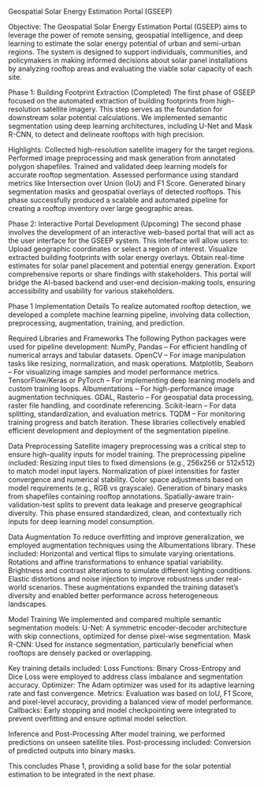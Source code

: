 Geospatial Solar Energy Estimation Portal (GSEEP)

Objective: 
The Geospatial Solar Energy Estimation Portal (GSEEP) aims to leverage the power of remote sensing, geospatial intelligence, and deep learning to estimate the solar energy potential of urban and semi-urban regions. The system is designed to support individuals, communities, and policymakers in making informed decisions about solar panel installations by analyzing rooftop areas and evaluating the viable solar capacity of each site.

Phase 1: Building Footprint Extraction (Completed)
The first phase of GSEEP focused on the automated extraction of building footprints from high-resolution satellite imagery. This step serves as the foundation for downstream solar potential calculations. We implemented semantic segmentation using deep learning architectures, including U-Net and Mask R-CNN, to detect and delineate rooftops with high precision.

Highlights:
Collected high-resolution satellite imagery for the target regions.
Performed image preprocessing and mask generation from annotated polygon shapefiles.
Trained and validated deep learning models for accurate rooftop segmentation.
Assessed performance using standard metrics like Intersection over Union (IoU) and F1 Score.
Generated binary segmentation masks and geospatial overlays of detected rooftops.
This phase successfully produced a scalable and automated pipeline for creating a rooftop inventory over large geographic areas.

Phase 2: Interactive Portal Development (Upcoming)
The second phase involves the development of an interactive web-based portal that will act as the user interface for the GSEEP system. This interface will allow users to:
Upload geographic coordinates or select a region of interest.
Visualize extracted building footprints with solar energy overlays.
Obtain real-time estimates for solar panel placement and potential energy generation.
Export comprehensive reports or share findings with stakeholders.
This portal will bridge the AI-based backend and user-end decision-making tools, ensuring accessibility and usability for various stakeholders.




Phase 1 Implementation Details
To realize automated rooftop detection, we developed a complete machine learning pipeline, involving data collection, preprocessing, augmentation, training, and prediction.

Required Libraries and Frameworks
The following Python packages were used for pipeline development:
NumPy, Pandas – For efficient handling of numerical arrays and tabular datasets.
OpenCV – For image manipulation tasks like resizing, normalization, and mask operations.
Matplotlib, Seaborn – For visualizing image samples and model performance metrics.
TensorFlow/Keras or PyTorch – For implementing deep learning models and custom training loops.
Albumentations – For high-performance image augmentation techniques.
GDAL, Rasterio – For geospatial data processing, raster file handling, and coordinate referencing.
Scikit-learn – For data splitting, standardization, and evaluation metrics.
TQDM – For monitoring training progress and batch iteration.
These libraries collectively enabled efficient development and deployment of the segmentation pipeline.

Data Preprocessing
Satellite imagery preprocessing was a critical step to ensure high-quality inputs for model training. The preprocessing pipeline included:
Resizing input tiles to fixed dimensions (e.g., 256x256 or 512x512) to match model input layers.
Normalization of pixel intensities for faster convergence and numerical stability.
Color space adjustments based on model requirements (e.g., RGB vs grayscale).
Generation of binary masks from shapefiles containing rooftop annotations.
Spatially-aware train-validation-test splits to prevent data leakage and preserve geographical diversity.
This phase ensured standardized, clean, and contextually rich inputs for deep learning model consumption.

Data Augmentation
To reduce overfitting and improve generalization, we employed augmentation techniques using the Albumentations library. These included:
Horizontal and vertical flips to simulate varying orientations.
Rotations and affine transformations to enhance spatial variability.
Brightness and contrast alterations to simulate different lighting conditions.
Elastic distortions and noise injection to improve robustness under real-world scenarios.
These augmentations expanded the training dataset’s diversity and enabled better performance across heterogeneous landscapes.

Model Training
We implemented and compared multiple semantic segmentation models:
U-Net: A symmetric encoder-decoder architecture with skip connections, optimized for dense pixel-wise segmentation.
Mask R-CNN: Used for instance segmentation, particularly beneficial when rooftops are densely packed or overlapping.

Key training details included:
Loss Functions: Binary Cross-Entropy and Dice Loss were employed to address class imbalance and segmentation accuracy.
Optimizer: The Adam optimizer was used for its adaptive learning rate and fast convergence.
Metrics: Evaluation was based on IoU, F1 Score, and pixel-level accuracy, providing a balanced view of model performance.
Callbacks: Early stopping and model checkpointing were integrated to prevent overfitting and ensure optimal model selection.

Inference and Post-Processing
After model training, we performed predictions on unseen satellite tiles. Post-processing included:
Conversion of predicted outputs into binary masks.

This concludes Phase 1, providing a solid base for the solar potential estimation to be integrated in the next phase.
